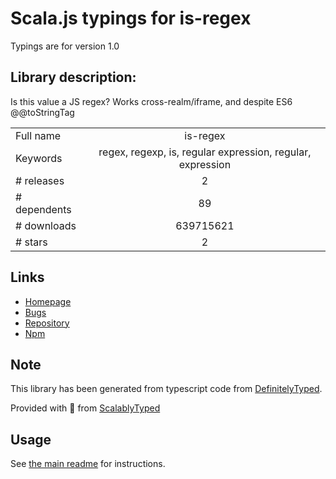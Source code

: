 
# Scala.js typings for is-regex

Typings are for version 1.0

## Library description:
Is this value a JS regex? Works cross-realm/iframe, and despite ES6 @@toStringTag

|                    |                 |
| ------------------ | :-------------: |
| Full name          | is-regex |
| Keywords           | regex, regexp, is, regular expression, regular, expression |
| # releases         | 2 |
| # dependents       | 89 |
| # downloads        | 639715621 |
| # stars            | 2 |

## Links
- [Homepage](https://github.com/ljharb/is-regex)
- [Bugs](https://github.com/ljharb/is-regex/issues)
- [Repository](https://github.com/ljharb/is-regex)
- [Npm](https://www.npmjs.com/package/is-regex)
    


## Note
This library has been generated from typescript code from [DefinitelyTyped](https://definitelytyped.org).

Provided with :purple_heart: from [ScalablyTyped](https://github.com/oyvindberg/ScalablyTyped)

## Usage
See [the main readme](../../readme.md) for instructions.


